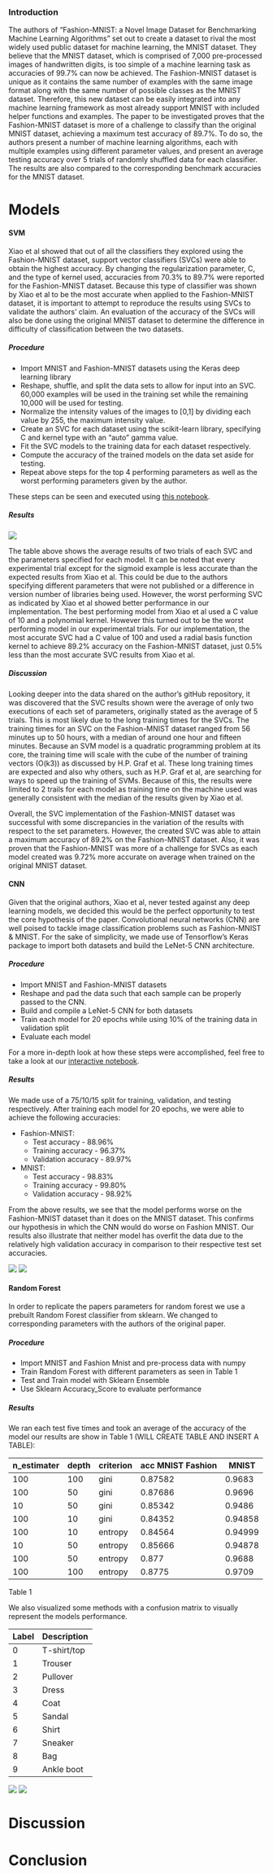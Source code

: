 ### Introduction

The authors of “Fashion-MNIST: a Novel Image Dataset for Benchmarking Machine Learning Algorithms” set out to create a dataset to rival the most widely used public dataset for machine learning, the MNIST dataset. They believe that the MNIST dataset, which is comprised of 7,000 pre-processed images of handwritten digits, is too simple of a machine learning task as accuracies of 99.7% can now be achieved. The Fashion-MNIST dataset is unique as it contains the same number of examples with the same image format along with the same number of possible classes as the MNIST dataset. Therefore, this new dataset can be easily integrated into any machine learning framework as most already support MNIST with included helper functions and examples. The paper to be investigated proves that the Fashion-MNIST dataset is more of a challenge to classify than the original MNIST dataset, achieving a maximum test accuracy of 89.7%. To do so, the authors present a number of machine learning algorithms, each with multiple examples using different parameter values, and present an average testing accuracy over 5 trials of randomly shuffled data for each classifier. The results are also compared to the corresponding benchmark accuracies for the MNIST dataset.


# Models

#### SVM
Xiao et al showed that out of all the classifiers they explored using the Fashion-MNIST dataset, support vector classifiers (SVCs) were able to obtain the highest accuracy. By changing the regularization parameter, C, and the type of kernel used, accuracies from 70.3% to 89.7% were reported for the Fashion-MNIST dataset. Because this type of classifier was shown by Xiao et al to be the most accurate when applied to the Fashion-MNIST dataset, it is important to attempt to reproduce the results using SVCs to validate the authors’ claim. An evaluation of the accuracy of the SVCs will also be done using the original MNIST dataset to determine the difference in difficulty of classification between the two datasets. 
 
##### Procedure 
* Import MNIST and Fashion-MNIST datasets using the Keras deep learning library
* Reshape, shuffle, and split the data sets to allow for input into an SVC. 60,000 examples will be used in the training set while the remaining 10,000 will be used for testing.
* Normalize the intensity values of the images to [0,1] by dividing each value by 255, the maximum intensity value.
* Create an SVC for each dataset using the scikit-learn library, specifying C and kernel type with an “auto” gamma value.
* Fit the SVC models to the training data for each dataset respectively. 
* Compute the accuracy of the trained models on the data set aside for testing. 
* Repeat above steps for the top 4 performing parameters as well as the worst performing parameters given by the author. 
 
These steps can be seen and executed using [this notebook](MNIST_FASHION_SVM.ipynb).
 
##### Results
![](./fig/Results_SVM.png)
 
The table above shows the average results of two trials of each SVC and the parameters specified for each model. It can be noted that every experimental trial except for the sigmoid example is less accurate than the expected results from Xiao et al. This could be due to the authors specifying different parameters that were not published or a difference in version number of libraries being used. However, the worst performing SVC as indicated by Xiao et al showed better performance in our implementation.  The best performing model from Xiao et al used a C value of 10 and a polynomial kernel. However this turned out to be the worst performing model in our experimental trials. For our implementation, the most accurate SVC had a C value of 100 and used a radial basis function kernel to achieve 89.2% accuracy on the Fashion-MNIST dataset, just 0.5% less than the most accurate SVC results from Xiao et al. 
 
##### Discussion
Looking deeper into the data shared on the author’s gitHub repository, it was discovered that the SVC results shown were the average of only two executions of each set of parameters, originally stated as the average of 5 trials. This is most likely due to the long training times for the SVCs. The training times for an SVC on the Fashion-MNIST dataset ranged from 56 minutes up to 50 hours, with a median of around one hour and fifteen minutes. Because an SVM model is a quadratic programming problem at its core, the training time will scale with the cube of the number of training vectors (O(k3)) as discussed by H.P. Graf et al. These long training times are expected and also why others, such as H.P. Graf et al, are searching for ways to speed up the training of SVMs. Because of this, the results were limited to 2 trails for each model as training time on the machine used was generally consistent with the median of the results given by Xiao et al. 
 
Overall, the SVC implementation of the Fashion-MNIST dataset was successful with some discrepancies in the variation of the results with respect to the set parameters. However, the created SVC was able to attain a maximum accuracy of 89.2% on  the Fashion-MNIST dataset. Also, it was proven that the Fashion-MNIST was more of a challenge for SVCs as each model created was 9.72% more accurate on average when trained on the original MNIST dataset. 

#### CNN
Given that the original authors, Xiao et al, never tested against any deep learning models, we decided this would be the perfect opportunity to test the core hypothesis of the paper. Convolutional neural networks (CNN) are well poised to tackle image classification problems such as Fashion-MNIST & MNIST. For the sake of simplicity, we made use of Tensorflow’s Keras package to import both datasets and build the LeNet-5 CNN architecture.

##### Procedure
* Import MNIST and Fashion-MNIST datasets
* Reshape and pad the data such that each sample can be properly passed to the CNN.
* Build and compile a LeNet-5 CNN for both datasets
* Train each model for 20 epochs while using 10% of the training data in validation split
* Evaluate each model

For a more in-depth look at how these steps were accomplished, feel free to take a look at our [interactive notebook](AdvML_LeNet5_test.ipynb).

##### Results
We made use of a 75/10/15 split for training, validation, and testing respectively.  After training each model for 20 epochs, we were able to achieve the following accuracies:

* Fashion-MNIST:
  * Test accuracy - 88.96%
  * Training accuracy - 96.37%
  * Validation accuracy - 89.97%
* MNIST:
  * Test accuracy - 98.83%
  * Training accuracy - 99.80%
  * Validation accuracy - 98.92%

From the above results, we see that the model performs worse on the Fashion-MNIST dataset than it does on the MNIST dataset. This confirms our hypothesis in which the CNN would do worse on Fashion MNIST. Our results also illustrate that neither model has overfit the data due to the relatively high validation accuracy in comparison to their respective test set accuracies.

![](./fig/model_accuracy.png)
![](./fig/model_loss.png)


#### Random Forest
In order to replicate the papers parameters for random forest we use a prebuilt Random Forest classifier from sklearn. We changed to corresponding parameters with the authors of the original paper.

##### Procedure
* Import MNIST and Fashion Mnist and pre-process data with numpy
* Train Random Forest with different parameters as seen in Table 1
* Test and Train model with Sklearn Ensemble
* Use Sklearn Accuracy_Score to evaluate performance

##### Results
 We ran each test five times and took an average of the accuracy of the model our results are show in Table 1 (WILL CREATE TABLE AND INSERT A TABLE):

|	n_estimater | depth | criterion | acc MNIST Fashion | MNIST|
|       --- | --- | --- | --- | --- |
|	     100    |  100  | gini      | 0.87582           | 0.9683|
|             100    |  50   | gini      | 0.87686           | 0.9696|
|             10     |  50   | gini      | 0.85342           | 0.9486|
|             100    |  10   | gini      | 0.84352           | 0.94858|
|             100    |  10   | entropy   | 0.84564           | 0.94999|
|             10     |  50   | entropy   | 0.85666           | 0.94878|
|             100    |  50   | entropy   | 0.877             | 0.9688|
|             100    |  100  | entropy   | 0.8775            | 0.9709|
Table 1

We also visualized some methods with a confusion matrix to visually represent the models performance.



| Label | Description |
| --- | --- |
| 0 | T-shirt/top |
| 1 | Trouser |
| 2 | Pullover |
| 3 | Dress |
| 4 | Coat |
| 5 | Sandal |
| 6 | Shirt |
| 7 | Sneaker |
| 8 | Bag |
| 9 | Ankle boot |


![](./fig/gini_100_10_VAR.png)
![](./fig/mnist_gini_100_10_VAR.png)


# Discussion

# Conclusion
